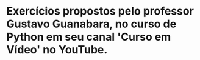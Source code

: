 # Exercícios propostos pelo professor Gustavo Guanabara, no curso de Python em seu canal 'Curso em Vídeo' no YouTube.
